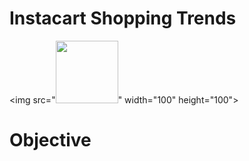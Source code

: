 # Instacart Shopping Trends
<img src="<img src="https://your-image-url.type" width="100" height="100">" width="100" height="100">

# Objective
